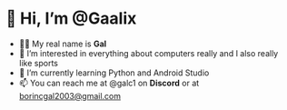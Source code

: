 # 👋 Hi, I’m @Gaalix
- 👨‍🦱 My real name is **Gal**
- 👀 I’m interested in everything about computers really and I also really like sports
- 🌱 I’m currently learning Python and Android Studio
- 📫 You can reach me at @galc1 on **Discord** or at borincgal2003@gmail.com
  

<!---
Gaalix/Gaalix is a ✨ special ✨ repository because its `README.md` (this file) appears on your GitHub profile.
You can click the Preview link to take a look at your changes.
--->
